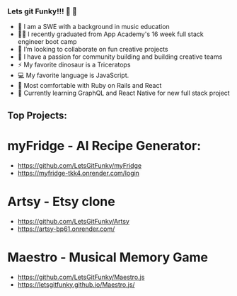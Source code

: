 ### Lets git Funky!!! 🕺 🎸

- 🎹 I am a SWE with a background in music education
- 👨‍🎓 I recently graduated from App Academy's 16 week full stack engineer boot camp 
- 👯 I’m looking to collaborate on fun creative projects
- 💝 I have a passion for community building and building creative teams
- ⚡ My favorite dinosaur is a Triceratops
- 💻 My favorite language is JavaScript.
- 💓 Most comfortable with Ruby on Rails and React
- 📝 Currently learning GraphQL and React Native for new full stack project

## Top Projects: 
# myFridge - AI Recipe Generator:
- https://github.com/LetsGitFunky/myFridge
- https://myfridge-tkk4.onrender.com/login
# Artsy - Etsy clone
- https://github.com/LetsGitFunky/Artsy
- https://artsy-bp61.onrender.com/
# Maestro - Musical Memory Game
- https://github.com/LetsGitFunky/Maestro.js
- https://letsgitfunky.github.io/Maestro.js/

